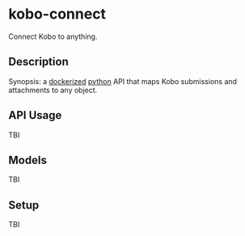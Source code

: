 # kobo-connect

Connect Kobo to anything.

## Description

Synopsis: a [dockerized](https://www.docker.com/) [python](https://www.python.org/) API that maps Kobo submissions and attachments to any object.

## API Usage

TBI

## Models

TBI

## Setup

TBI

